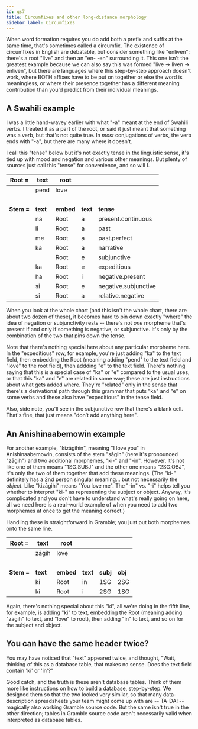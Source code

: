 ```yaml
---
id: gs7
title: Circumfixes and other long-distance morphology
sidebar_label: Circumfixes
---
```


When word formation requires you do add both a prefix and suffix at the same time, that's sometimes called a circumfix.  The existence of circumfixes in English are debatable, but consider something like "enliven": there's a root "live" and then an "en- -en" surrounding it.  This one isn't the greatest example because we can also say this was formed "live -> liven -> enliven", but there are languages where this step-by-step approach doesn't work, where BOTH affixes have to be put on together or else the word is meaningless, or where their presence together has a different meaning contribution than you'd predict from their individual meanings.

## A Swahili example

I was a little hand-wavey earlier with what "-a" meant at the end of Swahili verbs.  I treated it as a part of the root, or said it just meant that something was a verb, but that's not quite true.  In *most* conjugations of verbs, the verb ends with "-a", but there are many where it doesn't.  

I call this "tense" below but it's not exactly tense in the linguistic sense, it's tied up with mood and negation and various other meanings.  But plenty of sources just call this "tense" for convenience, and so will I.

| **Root =** | **text** | **root** | |  |
| -------------| ---- | ----- |------|---|
|              | pend | love |
| &nbsp; |
| **Stem =** | **text** | **embed** | **text** | **tense** |
|              | na   | Root  | a    | present.continuous |
|              | li   | Root  | a    | past |
|              | me   | Root  | a    | past.perfect |
|              | ka   | Root  | a    | narrative | 
|              |      | Root  | e    | subjunctive |
|              | ka   | Root  | e    | expeditious |
|              | ha   | Root  | i    | negative.present | 
|              | si   | Root  | e    | negative.subjunctive |
|              | si   | Root  | a    | relative.negative |

When you look at the whole chart (and this isn't the whole chart, there are about two dozen of these), it becomes hard to pin down exactly "where" the idea of negation or subjunctivity rests -- there's not *one* morpheme that's present if and only if something is negative, or subjunctive.  It's only by the combination of the two that pins down the tense.  

Note that there's nothing special here about any particular morpheme here.  In the "expeditious" row, for example, you're just adding "ka" to the text field, then embedding the Root (meaning adding "pend" to the text field and "love" to the root field), then addding "e" to the text field.  There's nothing saying that this is a special case of "ka" or "e" compared to the usual uses, or that this "ka" and "e" are related in some way; these are just instructions about what gets added where.  They're "related" only in the sense that there's a derivational path through this grammar that puts "ka" and "e" on some verbs and these also have "expeditious" in the tense field.

Also, side note, you'll see in the subjunctive row that there's a blank cell.  That's fine, that just means "don't add anything here".

## An Anishinaabemowin example

For another example, "kizāgihin", meaning "I love you" in Anishinaabemowin, consists of the stem "sāgih" (here it's pronounced "zāgih") and two additional morphemes, "ki-" and "-in".  However, it's not like one of them means "1SG.SUBJ" and the other one means "2SG.OBJ", it's only the two of them together that add these meanings.  (The "ki-" definitely has a 2nd person singular meaning... but not necessarily the *object*.  Like "kizāgihi" means "You love me".  The "-in" vs. "-i" helps tell you whether to interpret "ki-" as representing the subject or object.  Anyway, it's complicated and you don't have to understand what's really going on here, all we need here is a real-world example of when you need to add two morphemes at once to get the meaning correct.)

Handling these is straightforward in Gramble; you just put both morphemes onto the same line.

| **Root =** | **text** | **root** | | | |
| -------------| ---- | ----- |--|--|--|
|              | zāgih | love |
| &nbsp; |
| **Stem =** | **text** | **embed** | **text** | **subj** | **obj** |
|              | ki   | Root  | in   | 1SG | 2SG |
|              | ki   | Root  | i    | 2SG | 1SG |

Again, there's nothing special about this "ki", all we're doing in the fifth line, for example, is adding "ki" to text, embedding the Root (meaning adding "zāgih" to text, and "love" to root), then adding "in" to text, and so on for the subject and object.

## You can have the same header twice?

You may have noticed that "text" appeared twice, and thought, "Wait, thinking of this as a database table, that makes no sense.  Does the text field contain 'ki' or 'in'?"

Good catch, and the truth is these aren't database tables.  Think of them more like instructions on how to build a database, step-by-step.  We designed them so that the two looked very similar, so that many data-description spreadsheets your team might come up with are -- TA-DA! -- magically also working Gramble source code.  But the same isn't true in the other direction; tables in Gramble source code aren't necessarily valid when interpreted as database tables.